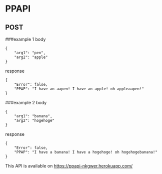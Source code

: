 # PPAPI


## POST

###example 1
body
```
{
    "arg1": "pen",
    "arg2": "apple"
}
```
response
```
{
    "Error": false,
    "PPAP": "I have an aapen! I have an apple! oh appleaapen!"
}
```
###example 2
body
```
{
    "arg1": "banana",
    "arg2": "hogehoge"
}
```

response
```
{
    "Error": false,
    "PPAP": "I have a banana! I have a hogehoge! oh hogehogebanana!"
}
```

This API is available on  https://ppapi-nkgwer.herokuapp.com/
